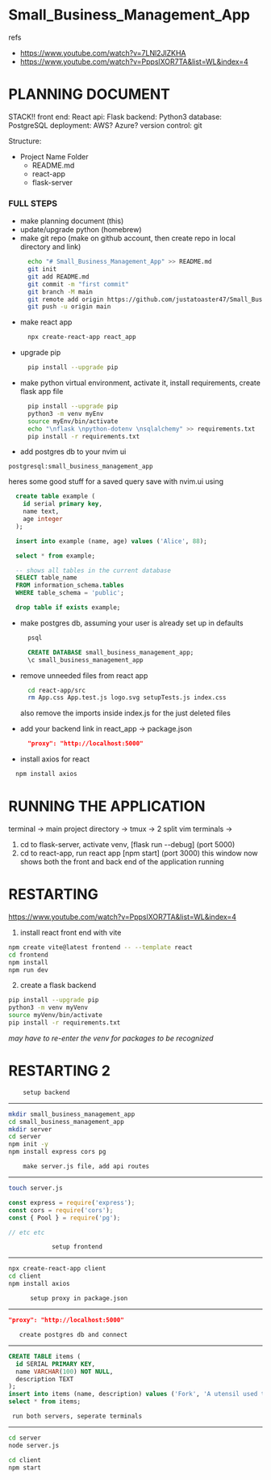 # Small_Business_Management_App

refs
* https://www.youtube.com/watch?v=7LNl2JlZKHA
* https://www.youtube.com/watch?v=PppslXOR7TA&list=WL&index=4

# PLANNING DOCUMENT
STACK!!
front end: React 
api: Flask
backend: Python3
database: PostgreSQL
deployment: AWS? Azure?
version control: git

Structure:
- Project Name Folder
  - README.md
  - react-app
  - flask-server


### FULL STEPS
* make planning document (this)
* update/upgrade python (homebrew)
* make git repo (make on github account, then create repo in local directory and link)
  ```bash
    echo "# Small_Business_Management_App" >> README.md
    git init
    git add README.md
    git commit -m "first commit"
    git branch -M main
    git remote add origin https://github.com/justatoaster47/Small_Business_Management_App.git
    git push -u origin main
  ```
* make react app
  ```bash
    npx create-react-app react_app
  ```
* upgrade pip
  ```bash
    pip install --upgrade pip
  ```
* make python virtual environment, activate it, install requirements, create flask app file
  ```bash
    pip install --upgrade pip
    python3 -m venv myEnv
    source myEnv/bin/activate
    echo "\nflask \npython-dotenv \nsqlalchemy" >> requirements.txt
    pip install -r requirements.txt
  ```
* add postgres db to your nvim ui
```
postgresql:small_business_management_app
```
  heres some good stuff for a saved query
  save with nvim.ui using
  ```sql
    create table example (
      id serial primary key,
      name text,
      age integer
    );

    insert into example (name, age) values ('Alice', 88);

    select * from example;

    -- shows all tables in the current database
    SELECT table_name
    FROM information_schema.tables
    WHERE table_schema = 'public';

    drop table if exists example;
  ```
* make postgres db, assuming your user is already set up in defaults
  ```bash
    psql 
  ```
  ```sql
    CREATE DATABASE small_business_management_app;
    \c small_business_management_app
  ```
* remove unneeded files from react app
  ```bash
    cd react-app/src
    rm App.css App.test.js logo.svg setupTests.js index.css
  ```
  also remove the imports inside index.js for the just deleted files
* add your backend link in react_app -> package.json
  ```json
    "proxy": "http://localhost:5000"
  ```


* install axios for react
```bash
  npm install axios
```

# RUNNING THE APPLICATION



terminal -> main project directory -> tmux -> 2 split vim terminals ->
1. cd to flask-server, activate venv, [flask run --debug] (port 5000)
2. cd to react-app, run react app [npm start] (port 3000)
this window now shows both the front and back end of the application running



RESTARTING
================================================================================================
https://www.youtube.com/watch?v=PppslXOR7TA&list=WL&index=4


1. install react front end with vite
```bash
npm create vite@latest frontend -- --template react  
cd frontend
npm install
npm run dev

```
2. create a flask backend
```bash
pip install --upgrade pip
python3 -m venv myVenv
source myVenv/bin/activate
pip install -r requirements.txt
```
*may have to re-enter the venv for packages to be recognized*


RESTARTING 2
================================================================================================

        setup backend
--------------------------------
```bash
mkdir small_business_management_app
cd small_business_management_app
mkdir server
cd server
npm init -y
npm install express cors pg
```

        make server.js file, add api routes
----------------------------
```bash
touch server.js
```
```javascript
const express = require('express');
const cors = require('cors');
const { Pool } = require('pg');

// etc etc

```

                setup frontend
--------------------------------
```bash
npx create-react-app client
cd client
npm install axios
```

          setup proxy in package.json
--------------------------------
```json
"proxy": "http://localhost:5000"
```

       create postgres db and connect
---------------------------
```sql
CREATE TABLE items (
  id SERIAL PRIMARY KEY,
  name VARCHAR(100) NOT NULL,
  description TEXT
);
insert into items (name, description) values ('Fork', 'A utensil used to eat food');
select * from items;

```

     run both servers, seperate terminals
--------------
```bash
cd server
node server.js
```
```bash
cd client
npm start
```








